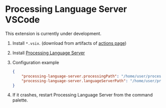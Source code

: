 # Processing Language Server VSCode
This extension is currently under development. 

1. Install `*.vsix`. (download from artifacts of [actions page](https://github.com/kgtkr/processing-language-server-vscode/actions))
2. Install [Processing Language Server](https://github.com/kgtkr/processing-language-server)
2. Configuration
    example

    ```json
    {
        "processing-language-server.processingPath": "/home/user/processing-4.0b2",
        "processing-language-server.languageServerPath": "/home/user/processing-language-server-assembly-0.1.0-SNAPSHOT.jar",
    }
    ```
3. If it crashes, restart Processing Language Server from the command palette.
